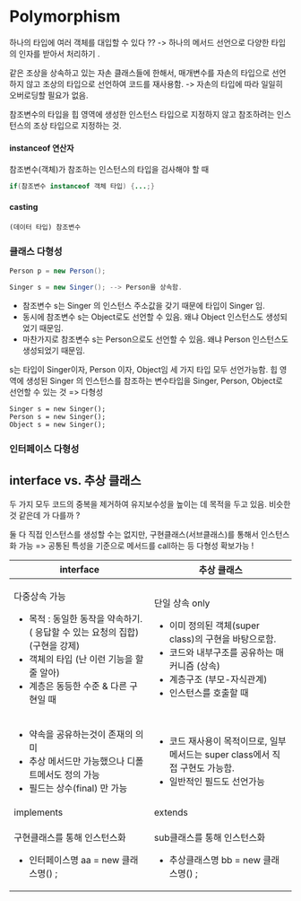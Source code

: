 # Polymorphism

하나의 타입에 여러 객체를 대입할 수 있다 ?? -> 하나의 메서드 선언으로 다양한 타입의 인자를 받아서 처리하기 .

같은 조상을 상속하고 있는 자손 클래스들에 한해서, 매개변수를 자손의 타입으로 선언하지 않고 조상의 타입으로 선언하여 코드를 재사용함. -> 자손의 타입에 따라 일일히 오버로딩할 필요가 없음.&#x20;

참조변수의 타입을 힙 영역에 생성한 인스턴스 타입으로 지정하지 않고 참조하려는 인스턴스의 조상 타입으로 지정하는 것.&#x20;

#### instanceof 연산자&#x20;

참조변수(객체)가 참조하는 인스턴스의 타입을 검사해야 할 때&#x20;

```java
if(참조변수 instanceof 객체 타입) {...;}
```

#### casting&#x20;

```
(데이터 타입) 참조변수 
```



### 클래스 다형성&#x20;

```java
Person p = new Person();
 
Singer s = new Singer(); --> Person을 상속함. 
```

* 참조변수 s는 Singer 의 인스턴스 주소값을 갖기 때문에 타입이 Singer 임.&#x20;
* 동시에 참조변수 s는 Object로도 선언할 수 있음. 왜냐 Object 인스턴스도 생성되었기 때문임.
* 마찬가지로 참조변수 s는 Person으로도 선언할 수 있음. 왜냐 Person 인스턴스도 생성되었기 때문임.

s는 타입이 Singer이자, Person 이자, Object임 세 가지 타입 모두 선언가능함. 힙 영역에 생성된 Singer 의 인스턴스를 참조하는 변수타입을 Singer, Person, Object로 선언할 수 있는 것 => 다형성&#x20;

```
Singer s = new Singer();
Person s = new Singer();
Object s = new Singer(); 
```

### 인터페이스 다형성&#x20;





## interface vs. 추상 클래스&#x20;

두 가지 모두 코드의 중복을 제거하여 유지보수성을 높이는 데 목적을 두고 있음. 비슷한것 같은데 가 다를까 ?&#x20;

둘 다 직접 인스턴스를 생성할 수는 없지만, 구현클래스(서브클래스)를 통해서 인스턴스화 가능 => 공통된 특성을 기준으로 메서드를 call하는 등 다형성 확보가능 !

| interface                                                                                                                                               | 추상 클래스                                                                                                                                                |
| ------------------------------------------------------------------------------------------------------------------------------------------------------- | ----------------------------------------------------------------------------------------------------------------------------------------------------- |
| <p>다중상속 가능 </p><ul><li>목적 : 동일한 동작을 약속하기. ( 응답할 수 있는 요청의 집합) (구현을 강제)</li><li>객체의 타입 (난 이런 기능을 할 줄 알아)</li><li>계층은 동등한 수준 &#x26;  다른 구현일 때   </li></ul> | <p>단일 상속 only </p><ul><li>이미 정의된 객체(super class)의 구현을 바탕으로함. </li><li>코드와 내부구조를 공유하는 매커니즘 (상속) </li><li>계층구조  (부모-자식관계)</li><li>인스턴스를 호출할 때</li></ul> |
| <ul><li>약속을 공유하는것이 존재의 의미</li><li>추상 메서드만 가능했으나 디폴트메서도 정의 가능</li><li>필드는 상수(final) 만 가능 </li></ul>                                                      | <ul><li>코드 재사용이 목적이므로, 일부 메서드는 super class에서 직접 구현도 가능함. </li><li>일반적인 필드도 선언가능 </li></ul>                                                            |
| implements                                                                                                                                              | extends                                                                                                                                               |
| <p>구현클래스를 통해 인스턴스화 </p><ul><li>인터페이스명 aa = new 클래스명() ;</li></ul>                                                                                       | <p>sub클래스를 통해 인스턴스화 </p><ul><li>추상클래스명 bb = new 클래스명() ;</li></ul>                                                                                    |

